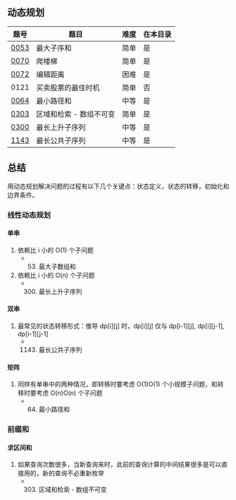 ## 动态规划
|题号|题目|难度|在本目录|
|----|----|----|----|
|[0053](https://leetcode-cn.com/problems/maximum-subarray/)|最大子序和|简单|是|
|[0070](https://leetcode-cn.com/problems/climbing-stairs/)|爬楼梯|简单|是|
|[0072](https://leetcode-cn.com/problems/edit-distance/)|编辑距离|困难|是|
|0121|买卖股票的最佳时机|简单|否|
|[0064](https://leetcode-cn.com/problems/minimum-path-sum/)|最小路径和|中等|是|
|[0303](https://leetcode-cn.com/problems/range-sum-query-immutable/)|区域和检索 - 数组不可变|简单|是|
|[0300](https://leetcode-cn.com/problems/longest-increasing-subsequence/)|最长上升子序列|中等|是|
|[1143](https://leetcode-cn.com/problems/longest-common-subsequence/)|最长公共子序列|中等|是|

## 总结
用动态规划解决问题的过程有以下几个关键点：状态定义，状态的转移，初始化和边界条件。

### 线性动态规划

#### 单串
1. 依赖比 i 小的 O(1) 个子问题
    - 53. 最大子数组和
2. 依赖比 i 小的 O(n) 个子问题
    - 300. 最长上升子序列

#### 双串
1. 最常见的状态转移形式：推导 dp[i][j] 时，dp[i][j] 仅与 dp[i-1][j], dp[i][j-1], dp[i-1][j-1]
    - 1143. 最长公共子序列

#### 矩阵
1. 同样有单串中的两种情况，即转移时要考虑 O(1)O(1) 个小规模子问题，和转移时要考虑 O(n)O(n) 个子问题
    - 64. 最小路径和


### 前缀和

#### 求区间和
1. 如果查询次数很多，当新查询来时，此前的查询计算的中间结果很多是可以直接用的，新的查询不必重新枚举
    - 303. 区域和检索 - 数组不可变